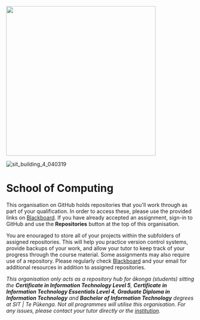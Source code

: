 <img src="https://www.sit.ac.nz/Portals/0/Upload/Images/Logos/SIT+TePukenga-Linera_White%20lg.png" width="400" />



![sit_building_4_040319](https://github.com/bitinvers/.github/assets/50429378/bd8434fe-9341-4789-aec0-3582ed7d6a6b)

# School of Computing

This organisation on GitHub holds repositories that you'll work through as part of your qualification. In order to access these, please use the provided links on [Blackboard](https://blackboard.sit.ac.nz). If you have already accepted an assignment, sign-in to GitHub and use the **Repositories** button at the top of this organisation.

You are enouraged to store all of your projects within the subfolders of assigned repositories. This will help you practice version control systems, provide backups of your work, and allow your tutor to keep track of your progress through the course material. Some assignments may also require use of a repository. Please regularly check [Blackboard](https://blackboard.sit.ac.nz/) and your email for additional resources in addition to assigned repositories.

*This organisation only acts as a repository hub for ākonga (students) sitting the **Certificate in Information Technology Level 5**, **Certificate in Information Technology Essentials Level 4**, **Graduate Diploma in Information Technology** and **Bachelor of Information Technology** degrees at SIT | Te Pūkenga. Not all programmes will utilise this organisation. For any issues, please contact your tutor directly or the [institution](https://www.sit.ac.nz/).*
